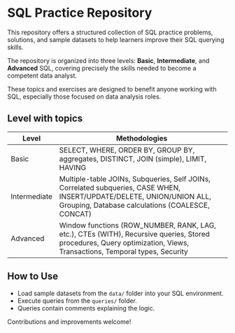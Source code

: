 # SQL Practice Repository

This repository offers a structured collection of SQL practice problems, solutions, and sample datasets to help learners improve their SQL querying skills.  

The repository is organized into three levels: **Basic**, **Intermediate**, and **Advanced** SQL, covering precisely the skills needed to become a competent data analyst.  

These topics and exercises are designed to benefit anyone working with SQL, especially those focused on data analysis roles.  

## Level with topics

| Level        | Methodologies                                                                                    |
|--------------|--------------------------------------------------------------------------------------------------|
| Basic        | SELECT, WHERE, ORDER BY, GROUP BY, aggregates, DISTINCT, JOIN (simple), LIMIT, HAVING            |
| Intermediate | Multiple-table JOINs, Subqueries, Self JOINs, Correlated subqueries, CASE WHEN, INSERT/UPDATE/DELETE, UNION/UNION ALL, Grouping, Database calculations (COALESCE, CONCAT)   |
| Advanced     | Window functions (ROW_NUMBER, RANK, LAG, etc.), CTEs (WITH), Recursive queries, Stored procedures, Query optimization, Views, Transactions, Temporal types, Security         |



## How to Use

- Load sample datasets from the `data/` folder into your SQL environment.
- Execute queries from the `queries/` folder.
- Queries contain comments explaining the logic.

Contributions and improvements welcome!
